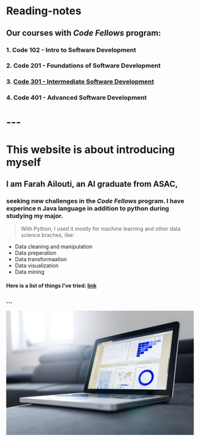 # Reading-notes

## Our courses with _Code Fellows_ program:

### 1. Code 102 - Intro to Software Development
### 2. Code 201 - Foundations of Software Development
### 3. [**Code 301 - Intermediate Software Development**](301-table-of-contents.md)
### 4. Code 401 - Advanced Software Development
# ---

# This website is about introducing myself
## I am Farah Ailouti, an **AI** graduate from ASAC,
### seeking new challenges in the _Code Fellows_ program. I have experince n Java language in addition to python during studying my major. 


> With Python, I used it mostly for machine learning and other data science braches, like:

* Data cleaning and manipulation
* Data preperation
* Data transformaation
* Data visualization
* Data mining

#### Here is a list of things I've tried: [link](https://analyticsindiamag.com/exploring-dataprep-a-python-library-for-data-preparation-eda/#:~:text=DataPrep%20is%20an%20open%2Dsource,solved%20and%20taken%20care%20of.) 
### ...

![coder](./image/BI-scaled.jpg)



